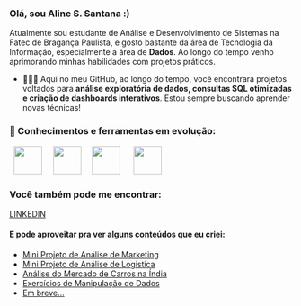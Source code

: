 ### Olá, sou Aline S. Santana :)
Atualmente sou estudante de Análise e Desenvolvimento de Sistemas na Fatec de Bragança Paulista, e gosto bastante da área de Tecnologia da Informação, especialmente a área de **Dados**. Ao longo do tempo venho aprimorando minhas habilidades com projetos práticos.

- 👩🏾‍💻 Aqui no meu GitHub, ao longo do tempo, você encontrará projetos voltados para **análise exploratória de dados, consultas SQL otimizadas e criação de dashboards interativos**. Estou sempre buscando aprender novas técnicas!

### 🚀 Conhecimentos e ferramentas em evolução:
  
<div style="display: inline">
  
  &nbsp;&nbsp;<img width='50' height='50' src="https://github.com/user-attachments/assets/bd7e8ec7-dc5a-4008-94fc-079ec15af763" />&nbsp;&nbsp;
  &nbsp;&nbsp;<img width='50' height='50' src="https://cdn.jsdelivr.net/gh/devicons/devicon/icons/python/python-original.svg" />&nbsp;&nbsp;
  &nbsp;&nbsp;<img width='50' height='50' src="https://github.com/user-attachments/assets/b15c6223-ab83-4959-8563-44e56dff82ad" />&nbsp;&nbsp;&nbsp;
  &nbsp;&nbsp;<img width='50' height='50' src="https://github.com/user-attachments/assets/bf6eb44d-f9b8-4253-ac89-b727ca3e42dc" />&nbsp;&nbsp;
</div> 

### Você também pode me encontrar:

<div style="display: inline">
<a href="https://www.linkedin.com/in/alinesantana05/">LINKEDIN</a>
</div> 


#### E pode aproveitar pra ver alguns conteúdos que eu criei:
- <a href="https://github.com/alinesantana05/Mini-Projeto-Analise-de-Marketing">
    Mini Projeto de Análise de Marketing
  </a>
- <a href="https://github.com/alinesantana05/Mini-Projeto-Analise-de-Logistica">
    Mini Projeto de Análise de Logistica
  </a>
- <a href="https://github.com/alinesantana05/Analise_do_Mercado_de_Carros_na_India">
   Análise do Mercado de Carros na Índia
  </a>
- <a href="https://github.com/alinesantana05/ExercicioManipulacaoDados">
   Exercícios de Manipulação de Dados
  </a>
- <a href="caminho">
   Em breve...
  </a>

  

